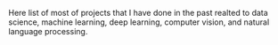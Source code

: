 Here list of most of projects that I have done in the past realted to data science, machine learning, deep learning, computer vision, and natural language processing.